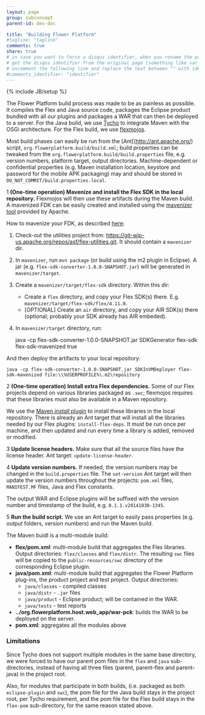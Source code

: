 ```yaml
---
layout: page
group: subconcept
parent-id: dev-doc

title: "Building Flower Platform"
#tagline: "tagline"
comments: true
share: true
# in case you want to force a disqus identifier, when you rename the page
# get the disqus identifier from the original page (something like var disqus_identifier = 'ident';),
# uncomment the following line and replace the text between "" with ident
#comments_identifier: "identifier"
---
```

{% include JB/setup %}

The Flower Platform build process was made to be as painless as possible. It compiles the Flex and Java source code, packages the Eclipse product bundled with all our plugins and packages a WAR that can then be deployed to a server. For the Java build, we use [Tycho](https://www.eclipse.org/tycho/) to integrate Maven with the OSGi architecture. For the Flex build, we use [flexmojos](https://flexmojos.atlassian.net/wiki/display/FLEXMOJOS/Home).

<!-- more -->

Most build phases can easily be run from the [Ant[(http://ant.apache.org/) script, ``org.flowerplatform.build/build.xml``; build properties can be tweaked from the ``org.flowerplatform.build/build.properties`` file, e.g. version numbers, platform target, output directories. Machine-dependent or confidential properties (e.g. Maven installation location, keystore and password for the mobile APK packaging) may and should be stored in ``DO_NOT_COMMIT/build.properties.local``.

<span class="badge">1</span> **(One-time operation) Mavenize and install the Flex SDK in the local repository.** Flexmojos will then use these artifacts during the Maven build. A mavenized FDK can be easily created and installed using the [mavenizer tool](http://flex.apache.org/download-utilities.html) provided by Apache.

How to mavenize your FDK, as described [here](https://cwiki.apache.org/confluence/display/FLEX/Apache+Flex+SDK+Mavenizer):

1. Check-out the utilities project from: https://git-wip-us.apache.org/repos/asf/flex-utilities.git. It should contain a ``mavenizer`` dir.
1. In ``mavenizer``, run ``mvn package`` (or build using the m2 plugin in Eclipse). A jar (e.g. ``flex-sdk-converter-1.0.0-SNAPSHOT.jar``) will be generated in ``mavenizer/target``.
1. Create a ``mavenizer/target/flex-sdk`` directory. Within this dir:
	* Create a ``flex`` directory, and copy your Flex SDK(s) there. E.g. ``mavenizer/target/flex-sdk/flex/4.11.0``.
	* [OPTIONAL] Create an ``air`` directory, and copy your AIR SDK(s) there (optional; probably your SDK already has AIR embeded).
1. In ``mavenizer/target`` directory, run:

	java -cp flex-sdk-converter-1.0.0-SNAPSHOT.jar SDKGenerator flex-sdk flex-sdk-mavenized true

And then deploy the artifacts to your local repository: 

	java -cp flex-sdk-converter-1.0.0-SNAPSHOT.jar SDKInVMDeployer flex-sdk-mavenized file:\\%USERPROFILE%\.m2\repository

<span class="badge">2</span> **(One-time operation) Install extra Flex dependencies.** Some of our Flex projects depend on various libraries packaged as ``.swc``; flexmojos requires that these libraries must also be available in a Maven repository.

We use the [Maven _install_ plugin](http://maven.apache.org/plugins/maven-install-plugin/) to install these libraries in the local repository. There is already an Ant target that will install all the libraries needed by our Flex plugins: ``install-flex-deps``. It must be run once per machine, and then updated and run every time a library is added, removed or modified.

<span class="badge">3</span> **Update license headers.** Make sure that all the source files have the license header. Ant target: ``update-license-header``.

<span class="badge">4</span> **Update version numbers.** If needed, the version numbers may be changed in the ``build.properties`` file. The ``set-version`` Ant target will then update the version numbers throughout the projects: ``pom.xml`` files, ``MANIFEST.MF`` files, Java and Flex constants.

The output WAR and Eclipse plugins will be suffixed with the version number and timestamp of the build, e.g. ``0.1.1.v20141030-1345``.

<span class="badge">5</span> **Run the build script.** We use an Ant target to easily pass properties (e.g. output folders, version numbers) and run the Maven build.

The Maven buidl is a multi-module build:

* **flex/pom.xml**: multi-module build that aggregates the Flex libraries. Output directories: ``flex/classes`` and ``flex/distr``. The resulting ``swc`` files will be copied to the ``public-resources/swc`` directory of the corresponding Eclipse plugin.
* **java/pom.xml**: multi-module build that aggregates the Flower Platform plug-ins, the product project and test project.  Output directories:
	* ``java/classes`` - compiled classes
	* ``java/distr`` - ``.jar`` files
	* ``java/product`` - Eclipse product; will be contained in the WAR.
	* ``java/tests`` - test reports
* **../org.flowerplatform.host.web_app/war-pck**: builds the WAR to be deployed on the server.
* **pom.xml**: aggregates all the modules above

### Limitations

Since Tycho does not support multiple modules in the same base directory, we were forced to have our parent pom files in the ``flex`` and ``java`` sub-directories, instead of having all three files (parent, parent-flex and parent-java) in the project root.

Also, for modules that participate in both builds, (i.e. packaged as both ``eclipse-plugin`` and ``swc``), the pom file for the Java build stays in the project root, per Tycho requirement, and the pom file for the Flex build stays in the ``flex-pom`` sub-directory, for the same reason stated above.
